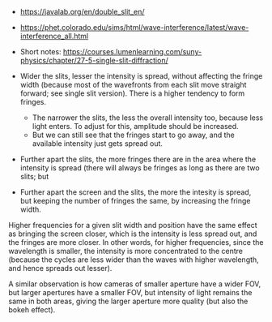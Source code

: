 - https://javalab.org/en/double_slit_en/
- https://phet.colorado.edu/sims/html/wave-interference/latest/wave-interference_all.html
- Short notes: https://courses.lumenlearning.com/suny-physics/chapter/27-5-single-slit-diffraction/

- Wider the slits, lesser the intensity is spread, without affecting the fringe width (because most of the wavefronts from each slit move straight forward; see single slit version). There is a higher tendency to form fringes.
  - The narrower the slits, the less the overall intensity too, because less light enters. To adjust for this, amplitude should be increased.
  - But we can still see that the fringes start to go away, and the available intensity just gets spread out.
- Further apart the slits, the more fringes there are in the area where the intensity is spread (there will always be fringes as long as there are two slits; but
- Further apart the screen and the slits, the more the intesity is spread, but keeping the number of fringes the same, by increasing the fringe width.

Higher frequencies for a given slit width and position have the same effect as bringing the screen closer, which is the intensity is less spread out, and the fringes are more closer. In other words, for higher frequencies, since the wavelength is smaller, the intensity is more concentrated to the centre (because the cycles are less wider than the waves with higher wavelength, and hence spreads out lesser).

A similar observation is how cameras of smaller aperture have a wider FOV, but larger apertures have a smaller FOV, but intensity of light remains the same in both areas, giving the larger aperture more quality (but also the bokeh effect).
